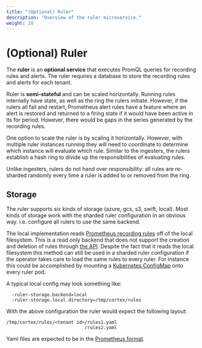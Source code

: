 ```yaml
---
title: "(Optional) Ruler"
description: "Overview of the ruler microservice."
weight: 20
---
```


# (Optional) Ruler

The **ruler** is an **optional service** that executes PromQL queries for recording rules and alerts. The ruler requires a database to store the recording rules and alerts for each tenant.

Ruler is **semi-stateful** and can be scaled horizontally.
Running rules internally have state, as well as the ring the rulers initiate.
However, if the rulers all fail and restart,
Prometheus alert rules have a feature where an alert is restored and returned to a firing state
if it would have been active in its for period.
However, there would be gaps in the series generated by the recording rules.


One option to scale the ruler is by scaling it horizontally. However, with multiple ruler instances running they will need to coordinate to determine which instance will evaluate which rule. Similar to the ingesters, the rulers establish a hash ring to divide up the responsibilities of evaluating rules.

Unlike ingesters, rulers do not hand over responsibility: all rules are re-sharded randomly every time a ruler is added to or removed from the ring.

## Storage

The ruler supports six kinds of storage (azure, gcs, s3, swift, local). Most kinds of storage work with the sharded ruler configuration in an obvious way. i.e. configure all rulers to use the same backend.

The local implementation reads [Prometheus recording rules](https://prometheus.io/docs/prometheus/latest/configuration/recording_rules/) off of the local filesystem. This is a read only backend that does not support the creation and deletion of rules through [the API](../api/_index.md#ruler). Despite the fact that it reads the local filesystem this method can still be used in a sharded ruler configuration if the operator takes care to load the same rules to every ruler. For instance this could be accomplished by mounting a [Kubernetes ConfigMap](https://kubernetes.io/docs/concepts/configuration/configmap/) onto every ruler pod.

A typical local config may look something like:

```
  -ruler-storage.backend=local
  -ruler-storage.local.directory=/tmp/cortex/rules
```

With the above configuration the ruler would expect the following layout:

```
/tmp/cortex/rules/<tenant id>/rules1.yaml
                             /rules2.yaml
```

Yaml files are expected to be in the [Prometheus format](https://prometheus.io/docs/prometheus/latest/configuration/recording_rules/#recording-rules).

